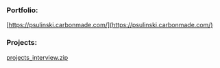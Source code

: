 ### Portfolio:

[https://psulinski.carbonmade.com/](https://psulinski.carbonmade.com/)

### Projects:

[projects_interview.zip](https://www.dropbox.com/s/hhuihnr1m35djkp/projects_interview.zip?dl=0)
